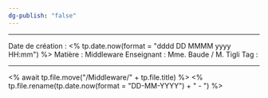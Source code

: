 ```yaml
---
dg-publish: "false"
---
```

 ---

 Date de création : <% tp.date.now(format = "dddd DD MMMM yyyy HH:mm") %>
 Matière : Middleware
 Enseignant : Mme. Baude / M. Tigli
 Tag :

---

 <% await tp.file.move("/Middleware/" + tp.file.title) %>
 <% tp.file.rename(tp.date.now(format = "DD-MM-YYYY") + " - ") %>
